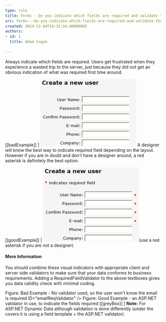 ```yaml
---
type: rule
title: Forms - Do you indicate which fields are required and validate them?
uri: forms---do-you-indicate-which-fields-are-required-and-validate-them
created: 2014-12-04T19:32:54.0000000Z
authors:
- id: 1
  title: Adam Cogan

---
```


Always indicate which fields are required. Users get frustrated when they experience a wasted trip to the server, just because they did not get an obvious indication of what was required first time around.
 
[[badExample]]
| ![No visual indication for required fields when a user first sees the form](Required-field_Bad-example.jpg)
A designer will know the best way to indicate required field depending on the layout. However if you are in doubt and don’t have a designer around, a red asterisk is definitely the best option.

[[goodExample]]
| ![A visual indication of what fields are required](Redstar_Good-example.jpg)(use a red asterisk if you are not a designer)
#### More Information

You should combine these visual indicators with appropriate client and server side validators to make sure that your data conforms to business requirements. Adding a RequiredFieldValidator to the above textboxes gives you data validity check with minimal coding.


Figure: Bad Example - No validator used, so the user won't know the email is required
ID="emailReqValidator" />
Figure: Good Example - an ASP.NET validator in use, to indicate the fields required
[[greyBox]]
| **Note:** For ASP.NET Dynamic Data although validation is done differently (under the covers it is using a field template + the ASP.NET validator).
